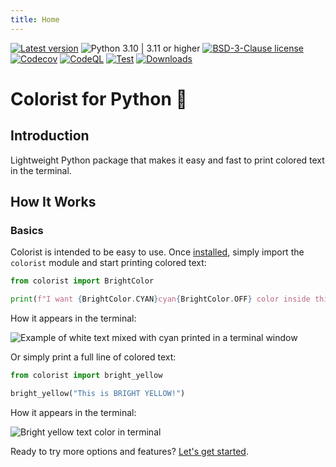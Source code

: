 ```yaml
---
title: Home
---
```


[![Latest version](https://img.shields.io/static/v1?label=version&message=1.6.1&color=yellowgreen)](https://github.com/jakob-bagterp/colorist-for-python/releases/latest)
![Python 3.10 | 3.11 or higher](https://img.shields.io/static/v1?label=python&message=3.10%20|%203.11%2B&color=blueviolet)
[![BSD-3-Clause license](https://img.shields.io/static/v1?label=license&message=BSD-3-Clause&color=blue)](https://github.com/jakob-bagterp/colorist-for-python/blob/master/LICENSE.md)
[![Codecov](https://codecov.io/gh/jakob-bagterp/colorist-for-python/branch/master/graph/badge.svg?token=1E69VOP4ED)](https://codecov.io/gh/jakob-bagterp/colorist-for-python)
[![CodeQL](https://github.com/jakob-bagterp/colorist-for-python/actions/workflows/codeql.yml/badge.svg)](https://github.com/jakob-bagterp/colorist-for-python/actions/workflows/codeql.yml)
[![Test](https://github.com/jakob-bagterp/colorist-for-python/actions/workflows/test.yml/badge.svg)](https://github.com/jakob-bagterp/colorist-for-python/actions/workflows/test.yml)
[![Downloads](https://static.pepy.tech/badge/colorist)](https://pepy.tech/project/colorist)

# Colorist for Python 🌈
## Introduction
Lightweight Python package that makes it easy and fast to print colored text in the terminal.

## How It Works
### Basics
Colorist is intended to be easy to use. Once [installed](./getting-started/installation.md), simply import the `colorist` module and start printing colored text:

```python linenums="1"
from colorist import BrightColor

print(f"I want {BrightColor.CYAN}cyan{BrightColor.OFF} color inside this paragraph")
```

How it appears in the terminal:

![Example of white text mixed with cyan printed in a terminal window](./assets/images/examples/bright_color_custom_text_cyan.png)

Or simply print a full line of colored text:

```python linenums="1"
from colorist import bright_yellow

bright_yellow("This is BRIGHT YELLOW!")
```

How it appears in the terminal:

![Bright yellow text color in terminal](./assets/images/examples/color_map/bright_yellow_full_text_167x16.png)

Ready to try more options and features? [Let's get started](./getting-started/index.md).
